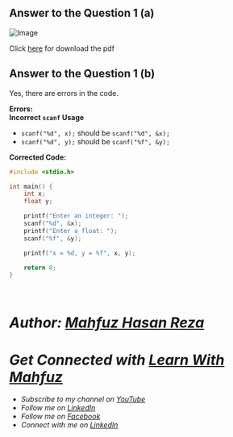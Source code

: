 ## Answer to the Question 1 (a)

![Image](https://github.com/user-attachments/assets/c3926221-ba85-4152-8b76-1963828da7d9)

Click [here](https://github.com/user-attachments/files/18748051/LearnWithMahfuz-ICS-Summer24-1a.pdf) for download the pdf

## Answer to the Question 1 (b)

Yes, there are errors in the code.  

**Errors:**  
**Incorrect `scanf` Usage**  
   - `scanf("%d", x);` should be `scanf("%d", &x);`  
   - `scanf("%d", y);` should be `scanf("%f", &y);`  
   
**Corrected Code:**  
```c
#include <stdio.h>

int main() {
    int x;
    float y;

    printf("Enter an integer: ");
    scanf("%d", &x);
    printf("Enter a float: ");
    scanf("%f", &y);

    printf("x = %d, y = %f", x, y);

    return 0;
}
```


<br>

# _Author: [Mahfuz Hasan Reza](https://github.com/mahfuzhasanreza/)_
# _Get Connected with [Learn With Mahfuz](https://www.youtube.com/@learn-with-mahfuz)_
  - _Subscribe to my channel on [YouTube](https://www.youtube.com/@learn-with-mahfuz)_
  - _Follow me on [LinkedIn](https://www.linkedin.com/company/learn-with-mahfuz)_
  - _Follow me on [Facebook](https://www.facebook.com/LearnWithMahfuzLWM)_
  - _Connect with me on [LinkedIn](https://www.linkedin.com/in/mahfuzhasanreza/)_
